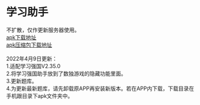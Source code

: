 # 学习助手
不扩散，仅作更新服务器使用。<br>
<a href="https://raw.githubusercontent.com/studyhelperhelper/studyhelper/master/learningsudoku1.2.35.0-1.apk">apk下载地址</a><br/>
<a href="https://raw.githubusercontent.com/studyhelperhelper/studyhelper/master/learningsudoku1.2.35.0-1.rar">apk压缩包下载地址</a><br/>
<br>
2022年4月9日更新：<br>1.适配学习强国V2.35.0<br>2.将学习强国助手放到了数独游戏的隐藏功能里面。<br>3.更新题库。<br>4.为更新最新题库，请先卸载原APP再安装新版本。若在APP内下载，下载目录在手机跟目录下apk文件夹中。
